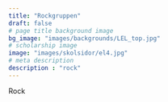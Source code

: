 ```yaml
---
title: "Rockgruppen"
draft: false
# page title background image
bg_image: "images/backgrounds/LEL_top.jpg"
# scholarship image
image: "images/skolsidor/el4.jpg"
# meta description
description : "rock"
---
```


Rock